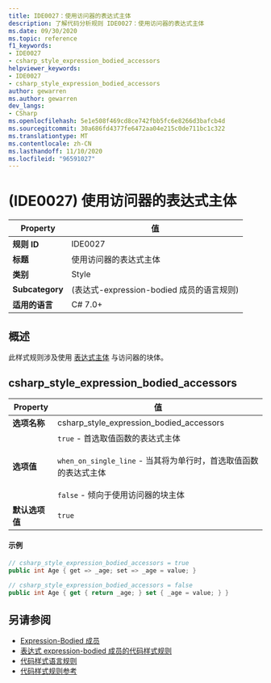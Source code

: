 ```yaml
---
title: IDE0027：使用访问器的表达式主体
description: 了解代码分析规则 IDE0027：使用访问器的表达式主体
ms.date: 09/30/2020
ms.topic: reference
f1_keywords:
- IDE0027
- csharp_style_expression_bodied_accessors
helpviewer_keywords:
- IDE0027
- csharp_style_expression_bodied_accessors
author: gewarren
ms.author: gewarren
dev_langs:
- CSharp
ms.openlocfilehash: 5e1e508f469cd8ce742fbb5fc6e8266d3bafcb4d
ms.sourcegitcommit: 30a686fd4377fe6472aa04e215c0de711bc1c322
ms.translationtype: MT
ms.contentlocale: zh-CN
ms.lasthandoff: 11/10/2020
ms.locfileid: "96591027"
---
```

# <a name="use-expression-body-for-accessors-ide0027"></a> (IDE0027) 使用访问器的表达式主体

|Property|值|
|-|-|
| **规则 ID** | IDE0027 |
| **标题** | 使用访问器的表达式主体 |
| **类别** | Style |
| **Subcategory** |  (表达式-expression-bodied 成员的语言规则)  |
| **适用的语言** | C# 7.0+ |

## <a name="overview"></a>概述

此样式规则涉及使用 [表达式主体](../../../csharp/programming-guide/statements-expressions-operators/expression-bodied-members.md) 与访问器的块体。

## <a name="csharp_style_expression_bodied_accessors"></a>csharp_style_expression_bodied_accessors

|Property|值|
|-|-|
| **选项名称** | csharp_style_expression_bodied_accessors
| **选项值** | `true` - 首选取值函数的表达式主体<br /><br />`when_on_single_line` - 当其将为单行时，首选取值函数的表达式主体<br /><br />`false` - 倾向于使用访问器的块主体 |
| **默认选项值** | `true` |

#### <a name="example"></a>示例

```csharp
// csharp_style_expression_bodied_accessors = true
public int Age { get => _age; set => _age = value; }

// csharp_style_expression_bodied_accessors = false
public int Age { get { return _age; } set { _age = value; } }
```

## <a name="see-also"></a>另请参阅

- [Expression-Bodied 成员](../../../csharp/programming-guide/statements-expressions-operators/expression-bodied-members.md)
- [表达式 expression-bodied 成员的代码样式规则](expression-bodied-members.md)
- [代码样式语言规则](language-rules.md)
- [代码样式规则参考](index.md)
